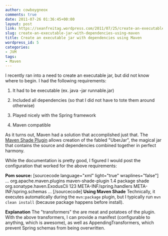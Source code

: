 ```yaml
---
author: cowboygneox
comments: true
date: 2011-07-26 01:36:45+00:00
layout: post
link: https://seanfreitag.wordpress.com/2011/07/25/create-an-executable-jar-with-dependencies-using-maven/
slug: create-an-executable-jar-with-dependencies-using-maven
title: Create an executable jar with dependencies using Maven
wordpress_id: 5
categories:
- JVM
tags:
- Maven
---
```


I recently ran into a need to create an executable jar, but did not know where to begin. I had the following requirements:



	
  1. It had to be executable (ex. java -jar runnable.jar)

	
  2. Included all dependencies (so that I did not have to tote them around otherwise)

        
  3. Played nicely with the Spring framework

        
  4. Maven compatible


As it turns out, Maven had a solution that accomplished just that. The [Maven Shade Plugin](http://maven.apache.org/plugins/maven-shade-plugin/) allows creation of the fabled "UberJar", the magical jar that contains the source and dependencies combined together in perfect harmony.

While the documentation is pretty good, I figured I would post the configuration that worked for the above requirements:

**Pom source:**
[sourcecode language="xml" light="true" wraplines="false"]
<project>
  ...
  <build>
    <plugins>
      <plugin>
        <groupId>org.apache.maven.plugins</groupId>
        <artifactId>maven-shade-plugin</artifactId>
        <version>1.4</version>
        <executions>
          <execution>
            <phase>package</phase>
            <goals>
              <goal>shade</goal>
            </goals>
            <configuration>
              <transformers>
                <transformer implementation="org.apache.maven.plugins.shade.resource.ManifestResourceTransformer">
                  <manifestEntries>
                    <Main-Class>org.sonatype.haven.ExodusCli</Main-Class>
                    <Build-Number>123</Build-Number>
                  </manifestEntries>
                </transformer>
                <transformer implementation="org.apache.maven.plugins.shade.resource.AppendingTransformer">
                  <resource>META-INF/spring.handlers</resource>
                </transformer>
                <transformer implementation="org.apache.maven.plugins.shade.resource.AppendingTransformer">
                  <resource>META-INF/spring.schemas</resource>
                </transformer>
              </transformers>
            </configuration>
          </execution>
        </executions>
      </plugin>
    </plugins>
  </build>
  ...
</project>
[/sourcecode]
**Using Maven Shade**
Technically, it executes automatically during the `mvn:package` plugin, but I typically run `mvn clean install` (because package happens before install).

**Explanation**
The "transformers" the are meat and potatoes of the plugin. With the above transformers, I can provide a manifest (configurable to anything, which is awesome), as well as AppendingTransformers, which prevent Spring schemas from being overwritten.

